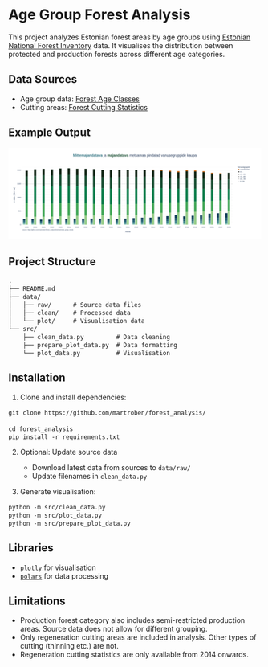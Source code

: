 # Age Group Forest Analysis

This project analyzes Estonian forest areas by age groups using [Estonian National Forest Inventory](https://keskkonnaportaal.ee/et/teemad/mets/metsastatistika-sh-smi) data. It visualises the distribution between protected and production forests across different age categories.

## Data Sources
- Age group data: [Forest Age Classes](https://tableau.envir.ee/views/SMI/17Vanuseklassidaegrida?%3Aembed=y)
- Cutting areas: [Forest Cutting Statistics](https://tableau.envir.ee/views/SMI/28Raieaegrida?%3Aembed=y)

## Example Output
![Age group trends](/age_group_trends/metsamaa_pindala_muutus.png)

## Project Structure
```
.
├── README.md
├── data/
│   ├── raw/      # Source data files
│   ├── clean/    # Processed data
│   └── plot/     # Visualisation data
└── src/
    ├── clean_data.py         # Data cleaning
    ├── prepare_plot_data.py  # Data formatting
    └── plot_data.py          # Visualisation
```

## Installation

1. Clone and install dependencies:
```shell
git clone https://github.com/martroben/forest_analysis/

cd forest_analysis
pip install -r requirements.txt
```

2. Optional: Update source data
   - Download latest data from sources to `data/raw/`
   - Update filenames in `clean_data.py`

3. Generate visualisation:
```shell
python -m src/clean_data.py
python -m src/plot_data.py
python -m src/prepare_plot_data.py
```

## Libraries
- [`plotly`](https://plotly.com/python/) for visualisation
- [`polars`](https://pola.rs/) for data processing

## Limitations
- Production forest category also includes semi-restricted production areas. Source data does not allow for different grouping.
- Only regeneration cutting areas are included in analysis. Other types of cutting (thinning etc.) are not.
- Regeneration cutting statistics are only available from 2014 onwards.

